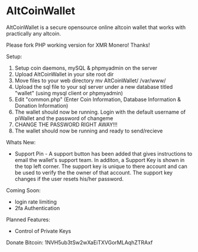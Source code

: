 AltCoinWallet
========

AltCoinWallet is a secure opensource online altcoin wallet that works with practically any altcoin.

Please fork PHP working version for XMR Monero! Thanks! 

Setup: 

1) Setup coin daemons, mySQL & phpmyadmin on the server
2) Upload AltCoinWallet in your site root dir
3) Move files to your web directory mv AltCoinWallet/ /var/www/
4) Upload the sql file to your sql server under a new database titled "wallet" (using mysql client or phpmyadmin)
5) Edit "common.php" (Enter Coin Information, Database Information & Donation Information)
6) The wallet should now be running. Login with the default username of piWallet and the password of changeme
7) CHANGE THE PASSWORD RIGHT AWAY!!!
8) The wallet should now be running and ready to send/recieve


Whats New:
- Support Pin - A support button has been added that gives instructions to email the wallet's support team. In additon, a Support Key is shown in the top left corner. The support key is unique to there account and can be used to verify the the owner of that account. The support key changes if the user resets his/her password.

Coming Soon:
- login rate limiting 
- 2fa Authentication


Planned Features:

- Control of Private Keys

Donate Bitcoin: 
1NVH5ub3tSw2wXaEiTXVGorMLAqhZTRAxf
